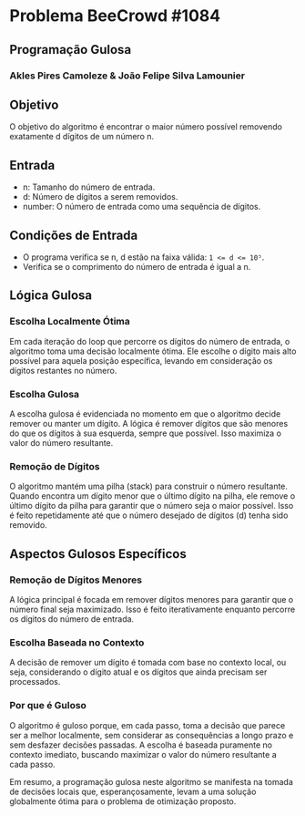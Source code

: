 # Problema BeeCrowd #1084

## Programação Gulosa
### Akles Pires Camoleze & João Felipe Silva Lamounier

## Objetivo
O objetivo do algoritmo é encontrar o maior número possível removendo exatamente d dígitos de um número n.

## Entrada
- n: Tamanho do número de entrada.
- d: Número de dígitos a serem removidos.
- number: O número de entrada como uma sequência de dígitos.

## Condições de Entrada
- O programa verifica se n, d estão na faixa válida: `1 <= d <= 10⁵`.
- Verifica se o comprimento do número de entrada é igual a n.

## Lógica Gulosa

### Escolha Localmente Ótima

Em cada iteração do loop que percorre os dígitos do número de entrada, o algoritmo toma uma decisão localmente ótima. Ele escolhe o dígito mais alto possível para aquela posição específica, levando em consideração os dígitos restantes no número.

### Escolha Gulosa

A escolha gulosa é evidenciada no momento em que o algoritmo decide remover ou manter um dígito. A lógica é remover dígitos que são menores do que os dígitos à sua esquerda, sempre que possível. Isso maximiza o valor do número resultante.

### Remoção de Dígitos

O algoritmo mantém uma pilha (stack) para construir o número resultante. Quando encontra um dígito menor que o último dígito na pilha, ele remove o último dígito da pilha para garantir que o número seja o maior possível. Isso é feito repetidamente até que o número desejado de dígitos (d) tenha sido removido.

## Aspectos Gulosos Específicos
### Remoção de Dígitos Menores

A lógica principal é focada em remover dígitos menores para garantir que o número final seja maximizado. Isso é feito iterativamente enquanto percorre os dígitos do número de entrada.

### Escolha Baseada no Contexto

A decisão de remover um dígito é tomada com base no contexto local, ou seja, considerando o dígito atual e os dígitos que ainda precisam ser processados.

### Por que é Guloso
O algoritmo é guloso porque, em cada passo, toma a decisão que parece ser a melhor localmente, sem considerar as consequências a longo prazo e sem desfazer decisões passadas. A escolha é baseada puramente no contexto imediato, buscando maximizar o valor do número resultante a cada passo.

Em resumo, a programação gulosa neste algoritmo se manifesta na tomada de decisões locais que, esperançosamente, levam a uma solução globalmente ótima para o problema de otimização proposto.
